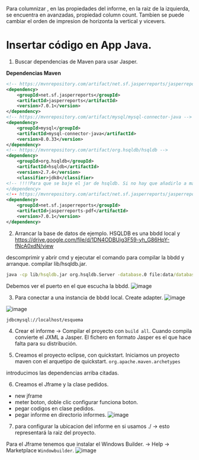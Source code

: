 Para columnizar , en las propiedades del informe, en la raiz de la izquierda, se encuentra en avanzadas, propiedad column count. Tambien se puede cambiar el orden de impresion de horizonta la vertical y vicevers.

# Insertar código en App Java.
1. Buscar dependencias de Maven para usar Jasper.

**Dependencias Maven**
```xml
<!-- https://mvnrepository.com/artifact/net.sf.jasperreports/jasperreports -->
<dependency>
    <groupId>net.sf.jasperreports</groupId>
    <artifactId>jasperreports</artifactId>
    <version>7.0.1</version>
</dependency>
<!-- https://mvnrepository.com/artifact/mysql/mysql-connector-java -->
<dependency>
    <groupId>mysql</groupId>
    <artifactId>mysql-connector-java</artifactId>
    <version>8.0.33</version>
</dependency>
<!-- https://mvnrepository.com/artifact/org.hsqldb/hsqldb -->
<dependency>
    <groupId>org.hsqldb</groupId>
    <artifactId>hsqldb</artifactId>
    <version>2.7.4</version>
    <classifier>jdk8</classifier>  
<!-- !!!!Para que se baje el jar de hsqldb. Si no hay que añadirlo a mano en el classpath en el proyecto si ponemos lo que viene en maven de hsqldb –>
</dependency>
<!-- https://mvnrepository.com/artifact/net.sf.jasperreports/jasperreports-pdf -->
<dependency>
    <groupId>net.sf.jasperreports</groupId>
    <artifactId>jasperreports-pdf</artifactId>
    <version>7.0.1</version>
</dependency>
```

2. Arrancar la base de datos de ejemplo.
HSQLDB es una bbdd local y 
https://drive.google.com/file/d/1DN4ODBUig3F59-yh_G86HpY-fNcA0xdN/view

descomprimir y abrir cmd
y ejecutar el comando para compilar la bbdd y arranque.
compilar lib/hsqldb.jar.
```cmd
java -cp lib/hsqldb.jar org.hsqldb.Server -database.0 file:data/database/test -dbname.0 test
```

Debemos ver el puerto en el que escucha la bbdd.
![image](https://github.com/user-attachments/assets/f74ed8e9-9fe8-493f-bb14-d4157f88b102)

3. Para conectar a una instancia de bbdd local.
Create adapter.
![image](https://github.com/user-attachments/assets/afe93b6a-32fb-4be7-859b-219ae5b32bc9)

![image](https://github.com/user-attachments/assets/6df82f45-d0df-4974-b459-c36cba5af62e)



```
jdbcmysql://localhost/esquema
```


4. Crear el informe -> Compilar el proyecto con `build all`.
Cuando compila convierte el JXML a Jasper.
El fichero en formato Jasper es el que hace falta para su distribución.

5. Creamos el proyecto eclipse, con quickstart.
Iniciamos un proyecto maven con el arquetipo de quickstart.
`org.apache.maven.archetypes`

introducimos las dependencias arriba citadas.
 
6. Creamos el Jframe y la clase pedidos.
- new jframe
- meter boton, doble clic configurar funciona boton.
- pegar codigos en clase pedidos.
- pegar informe en directorio informes.
![image](https://github.com/user-attachments/assets/6ee94e78-0e6f-4ace-a107-1d61e152806d)


7. para configurar la ubicacion del informe en si usamos ./ -> esto representará la raiz del proyecto.




Para el Jframe tenemos que instalar el Windows Builder. -> Help -> Marketplace `Windowbuilder`.
![image](https://github.com/user-attachments/assets/76afbccc-227e-47e2-8866-1efa5ab6479b)


